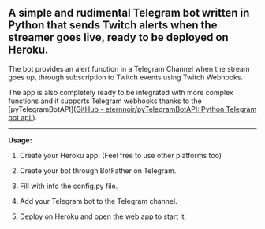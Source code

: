 ## A simple and rudimental Telegram bot written in Python that sends Twitch alerts when the streamer goes live, ready to be deployed on Heroku.

The bot provides an alert function in a Telegram Channel when the stream goes up, through subscription to Twitch events using Twitch Webhooks. 

The app is also completely ready to be integrated with more complex functions and it supports Telegram webhooks thanks to the [pyTelegramBotAPI]([GitHub - eternnoir/pyTelegramBotAPI: Python Telegram bot api.](https://github.com/eternnoir/pyTelegramBotAPI/)).

***

**Usage:**

1. Create your Heroku app. (Feel free to use other platforms too)

2. Create your bot through BotFather on Telegram.

3. Fill with info the config.py file.

4. Add your Telegram bot to the Telegram channel.

5. Deploy on Heroku and open the web app to start it.
